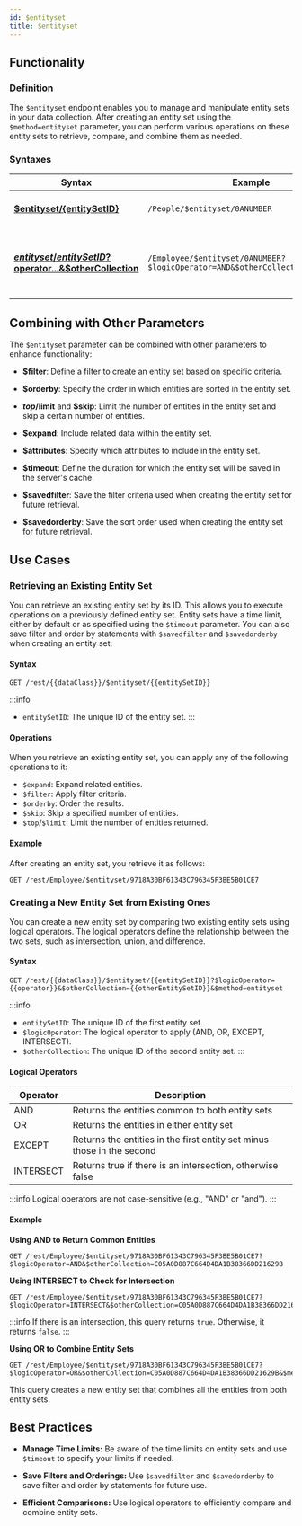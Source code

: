 ```yaml
---
id: $entityset
title: $entityset 
---
```



## Functionality


### Definition

The `$entityset` endpoint enables you to manage and manipulate entity sets in your data collection. After creating an entity set using the `$method=entityset` parameter, you can perform various operations on these entity sets to retrieve, compare, and combine them as needed.


### Syntaxes

| Syntax | Example | Description |
|--------|---------|-------------|
| [**$entityset/{entitySetID}**](#retrieving-an-existing-entity-set) | `/People/$entityset/0ANUMBER` | Retrieves an existing entity set |
| [**$entityset/{entitySetID}?$operator...&$otherCollection**](#creating-a-new-entity-set-from-existing-ones) | `/Employee/$entityset/0ANUMBER?$logicOperator=AND&$otherCollection=C0ANUMBER` | Creates a new entity set by comparing existing entity sets |



## Combining with Other Parameters

The `$entityset` parameter can be combined with other parameters to enhance functionality:

- **$filter**: Define a filter to create an entity set based on specific criteria.

- **$orderby**: Specify the order in which entities are sorted in the entity set.

- **$top/$limit** and **$skip**: Limit the number of entities in the entity set and skip a certain number of entities.

- **$expand**: Include related data within the entity set.

- **$attributes**: Specify which attributes to include in the entity set.

- **$timeout**: Define the duration for which the entity set will be saved in the server's cache.

- **$savedfilter**: Save the filter criteria used when creating the entity set for future retrieval.

- **$savedorderby**: Save the sort order used when creating the entity set for future retrieval.



## Use Cases

### Retrieving an Existing Entity Set

You can retrieve an existing entity set by its ID. This allows you to execute operations on a previously defined entity set. Entity sets have a time limit, either by default or as specified using the `$timeout` parameter. You can also save filter and order by statements with `$savedfilter` and `$savedorderby` when creating an entity set.

#### Syntax

```
GET /rest/{{dataClass}}/$entityset/{{entitySetID}}
```

:::info
- `entitySetID`: The unique ID of the entity set.
:::

#### Operations

When you retrieve an existing entity set, you can apply any of the following operations to it:

- `$expand`: Expand related entities.
- `$filter`: Apply filter criteria.
- `$orderby`: Order the results.
- `$skip`: Skip a specified number of entities.
- `$top`/`$limit`: Limit the number of entities returned.

#### Example

After creating an entity set, you retrieve it as follows:

```
GET /rest/Employee/$entityset/9718A30BF61343C796345F3BE5B01CE7
```


### Creating a New Entity Set from Existing Ones

You can create a new entity set by comparing two existing entity sets using logical operators. The logical operators define the relationship between the two sets, such as intersection, union, and difference.

#### Syntax

```
GET /rest/{{dataClass}}/$entityset/{{entitySetID}}?$logicOperator={{operator}}&$otherCollection={{otherEntitySetID}}&$method=entityset
```

:::info
- `entitySetID`: The unique ID of the first entity set.
- `$logicOperator`: The logical operator to apply (AND, OR, EXCEPT, INTERSECT).
- `$otherCollection`: The unique ID of the second entity set.
:::

#### Logical Operators

| Operator   | Description |
|------------|-------------|
| AND        | Returns the entities common to both entity sets |
| OR         | Returns the entities in either entity set |
| EXCEPT     | Returns the entities in the first entity set minus those in the second |
| INTERSECT  | Returns true if there is an intersection, otherwise false |

:::info
Logical operators are not case-sensitive (e.g., "AND" or "and").
:::


#### Example

**Using AND to Return Common Entities**

```
GET /rest/Employee/$entityset/9718A30BF61343C796345F3BE5B01CE7?$logicOperator=AND&$otherCollection=C05A0D887C664D4DA1B38366DD21629B
```

**Using INTERSECT to Check for Intersection**

```
GET /rest/Employee/$entityset/9718A30BF61343C796345F3BE5B01CE7?$logicOperator=INTERSECT&$otherCollection=C05A0D887C664D4DA1B38366DD21629B
```

:::info
If there is an intersection, this query returns `true`. Otherwise, it returns `false`.
:::

**Using OR to Combine Entity Sets**

```
GET /rest/Employee/$entityset/9718A30BF61343C796345F3BE5B01CE7?$logicOperator=OR&$otherCollection=C05A0D887C664D4DA1B38366DD21629B&$method=entityset
```

This query creates a new entity set that combines all the entities from both entity sets.

## Best Practices

- **Manage Time Limits:** Be aware of the time limits on entity sets and use `$timeout` to specify your limits if needed.

- **Save Filters and Orderings:** Use `$savedfilter` and `$savedorderby` to save filter and order by statements for future use.

- **Efficient Comparisons:** Use logical operators to efficiently compare and combine entity sets.

